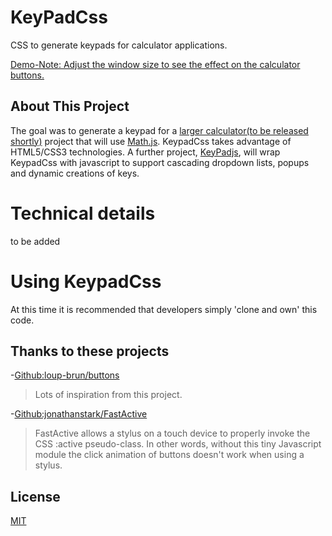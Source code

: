 # KeyPadCss
CSS to generate keypads for calculator applications.

[Demo-Note: Adjust the window size to see the effect on the calculator buttons.](https://johnhansenca.github.io/KeyPadCss/)
## About This Project
The goal was to generate a keypad for a [larger calculator(to be released shortly)](https://github.com/JohnHansenCa/calculatorjs) project that will use [Math.js](https://mathjs.org/). KeypadCss takes advantage of HTML5/CSS3 technologies. A further project, [KeyPadjs](https://github.com/JohnHansenCa/KeyPadJs), will wrap KeypadCss with javascript to support cascading dropdown lists, popups and dynamic creations of keys.
# Technical details
to be added
# Using KeypadCss
At this time it is recommended that developers simply 'clone and own' this code.
## Thanks to these projects
-[Github:loup-brun/buttons](https://github.com/loup-brun/buttons)
 > Lots of inspiration from this project.

-[Github:jonathanstark/FastActive](https://github.com/jonathanstark/FastActive)
 > FastActive allows a stylus on a touch device to properly invoke the CSS :active pseudo-class. In other words, without this tiny Javascript module the click animation of buttons doesn't work when using a stylus.

## License

[MIT](LICENSE)